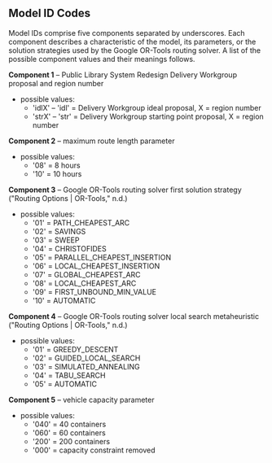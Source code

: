 ## Model ID Codes

Model IDs comprise five components separated by underscores. Each component describes a characteristic of the model, its parameters, or the solution strategies used by the Google OR-Tools routing solver. A list of the possible component values and their meanings follows.

**Component 1** – Public Library System Redesign Delivery Workgroup proposal and region number
  *	possible values: 
    *	'idlX' – 'idl' = Delivery Workgroup ideal proposal, X = region number
    *	'strX' – 'str' = Delivery Workgroup starting point proposal, X = region number

**Component 2** – maximum route length parameter
  *	possible values:
    *	'08' = 8 hours
    *	'10' = 10 hours

**Component 3** – Google OR-Tools routing solver first solution strategy ("Routing Options | OR-Tools," n.d.)
  *	possible values:
    *	'01' = PATH_CHEAPEST_ARC
    *	'02' = SAVINGS
    *	'03' = SWEEP
    *	'04' = CHRISTOFIDES
    *	'05' = PARALLEL_CHEAPEST_INSERTION
    *	'06' = LOCAL_CHEAPEST_INSERTION
    *	'07' = GLOBAL_CHEAPEST_ARC
    *	'08' = LOCAL_CHEAPEST_ARC
    *	'09' = FIRST_UNBOUND_MIN_VALUE
    *	'10' = AUTOMATIC

**Component 4** – Google OR-Tools routing solver local search metaheuristic ("Routing Options | OR-Tools," n.d.)
  *	possible values:
    *	'01' = GREEDY_DESCENT
    *	'02' = GUIDED_LOCAL_SEARCH
    *	'03' = SIMULATED_ANNEALING
    *	'04' = TABU_SEARCH
    *	'05' = AUTOMATIC

**Component 5** – vehicle capacity parameter
  *	possible values:
    *	'040' = 40 containers
    *	'060' = 60 containers
    *	'200' = 200 containers
    *	'000' = capacity constraint removed
